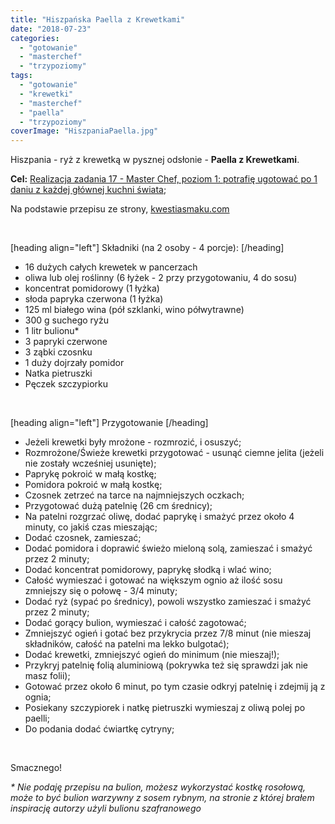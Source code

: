 ```yaml
---
title: "Hiszpańska Paella z Krewetkami"
date: "2018-07-23"
categories: 
  - "gotowanie"
  - "masterchef"
  - "trzypoziomy"
tags: 
  - "gotowanie"
  - "krewetki"
  - "masterchef"
  - "paella"
  - "trzypoziomy"
coverImage: "HiszpaniaPaella.jpg"
---
```


Hiszpania - ryż z krewetką w pysznej odsłonie - **Paella z Krewetkami**.

**Cel:** [Realizacja zadania 17 - Master Chef, poziom 1: potrafię ugotować po 1 daniu z każdej głównej kuchni świata](https://blog.krzysztofbury.pl/zadania/);

Na podstawie przepisu ze strony, [kwestiasmaku.com](https://www.kwestiasmaku.com/kuchnia_hiszpanska/paella_z_owocami_morza/przepis.html)

 

\[heading align="left"\] Składniki (na 2 osoby - 4 porcje): \[/heading\]

- 16 dużych całych krewetek w pancerzach
- oliwa lub olej roślinny (6 łyżek - 2 przy przygotowaniu, 4 do sosu)
- koncentrat pomidorowy (1 łyżka)
- słoda papryka czerwona (1 łyżka)
- 125 ml białego wina (pół szklanki, wino półwytrawne)
- 300 g suchego ryżu
- 1 litr bulionu\*
- 3 papryki czerwone
- 3 ząbki czosnku
- 1 duży dojrzały pomidor
- Natka pietruszki
- Pęczek szczypiorku

 

\[heading align="left"\] Przygotowanie \[/heading\]

- Jeżeli krewetki były mrożone - rozmrozić, i osuszyć;
- Rozmrożone/Świeże krewetki przygotować - usunąć ciemne jelita (jeżeli nie zostały wcześniej usunięte);
- Paprykę pokroić w małą kostkę;
- Pomidora pokroić w małą kostkę;
- Czosnek zetrzeć na tarce na najmniejszych oczkach;
- Przygotować dużą patelnię (26 cm średnicy);
- Na patelni rozgrzać oliwę, dodać paprykę i smażyć przez około 4 minuty, co jakiś czas mieszając;
- Dodać czosnek, zamieszać;
- Dodać pomidora i doprawić świeżo mieloną solą, zamieszać i smażyć przez 2 minuty;
- Dodać koncentrat pomidorowy, paprykę słodką i wlać wino;
- Całość wymieszać i gotować na większym ognio aż ilość sosu zmniejszy się o połowę - 3/4 minuty;
- Dodać ryż (sypać po średnicy), powoli wszystko zamieszać i smażyć przez 2 minuty;
- Dodać gorący bulion, wymieszać i całość zagotować;
- Zmniejszyć ogień i gotać bez przykrycia przez 7/8 minut (nie mieszaj składników, całość na patelni ma lekko bulgotać);
- Dodać krewetki, zmniejszyć ogień do minimum (nie mieszaj!);
- Przykryj patelnię folią aluminiową (pokrywka też się sprawdzi jak nie masz folii);
- Gotować przez około 6 minut, po tym czasie odkryj patelnię i zdejmij ją z ognia;
- Posiekany szczypiorek i natkę pietruszki wymieszaj z oliwą polej po paelli;
- Do podania dodać ćwiartkę cytryny;

 

Smacznego!

_\* Nie podaję przepisu na bulion, możesz wykorzystać kostkę rosołową, może to być bulion warzywny z sosem rybnym, na stronie z której brałem inspirację autorzy użyli bulionu szafranowego_
